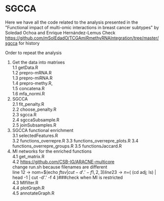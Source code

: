 # SGCCA

Here we have all the code related to the analysis presented in the "Functional impact of multi-omic interactions in breast cancer subtypes" by Soledad Ochoa and Enrique Hernández-Lemus
Check https://github.com/mSolEdadO/TCGAmiRmethyRNAIntegration/tree/master/sgcca for history

Order to repeat the analysis  
  1. Get the data into matrixes    
    1.1 getData.R  
    1.2 prepro-mRNA.R  
    1.3 prepro-miRNA.R  
    1.4 prepro-methy.R,   
    1.5 concatena.R  
    1.6 mfa_normi.R  
   2. SGCCA  
    2.1 fit_penalty.R  
    2.2 choose_penalty.R  
    2.3 sgcca.R  
    2.4 sgccaSubsample.R  
    2.5 joinSubsamples.R  
   3. SGCCA functional enrichment  
    3.1 selectedFeatures.R  
    3.2 functions_overrepre.R
    3.3 functions_overrepre_plots.R
    3.4 functions_overrepre_groups.R
    3.5 functionsJaccard.R  
   4. MI networks for the enriched functions  
    4.1 get_matrix.R  
    4.2 https://github.com/CSB-IG/ARACNE-multicore  
        change run.sh because filenames are different  
        line 12 → nom=$(echo $ftsv | cut -d'.' -f 1,2,3)  
        line 23 → n=$( (cd adj; ls) | head -1 | cut -d'.' -f 4 )###check when MI is restricted  
    4.3 MIfilter.R  
    4.4 plotGraph.R  
    4.5 annotateGraph.R  
  
